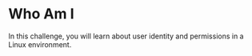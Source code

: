 # Who Am I

In this challenge, you will learn about user identity and permissions in a Linux environment.
